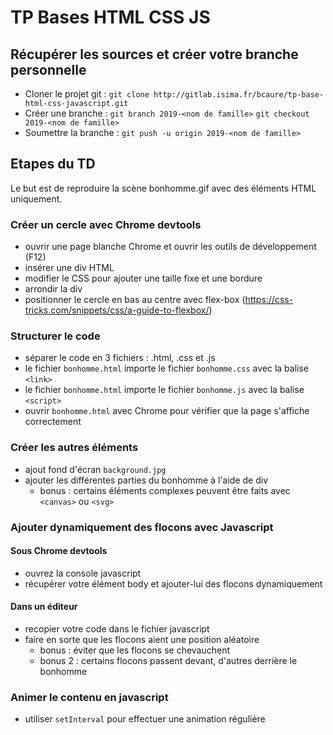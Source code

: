 # TP Bases HTML CSS JS

## Récupérer les sources et créer votre branche personnelle
- Cloner le projet git : 
`git clone http://gitlab.isima.fr/bcaure/tp-base-html-css-javascript.git`
- Créer une branche :
`git branch 2019-<nom de famille>`
`git checkout 2019-<nom de famille>`
- Soumettre la branche :
`git push -u origin 2019-<nom de famille>`

## Etapes du TD

Le but est de reproduire la scène bonhomme.gif avec des éléments HTML uniquement.

### Créer un cercle avec Chrome devtools
  - ouvrir une page blanche Chrome et ouvrir les outils de développement (F12)
  - insérer une div HTML
  - modifier le CSS pour ajouter une taille fixe et une bordure
  - arrondir la div
  - positionner le cercle en bas au centre avec flex-box (https://css-tricks.com/snippets/css/a-guide-to-flexbox/)

### Structurer le code
  - séparer le code en 3 fichiers : .html, .css et .js
  - le fichier `bonhomme.html` importe le fichier `bonhomme.css` avec la balise `<link>`
  - le fichier `bonhomme.html` importe le fichier `bonhomme.js` avec la balise `<script>`
  - ouvrir `bonhomme.html` avec Chrome pour vérifier que la page s'affiche correctement

### Créer les autres éléments
  - ajout fond d'écran `background.jpg`
  - ajouter les différentes parties du bonhomme à l'aide de div
    - bonus : certains éléments complexes peuvent être faits avec `<canvas>` ou `<svg>`

### Ajouter dynamiquement des flocons avec Javascript

#### Sous Chrome devtools
  - ouvrez la console javascript
  - récupérer votre élément body et ajouter-lui des flocons dynamiquement

#### Dans un éditeur
  - recopier votre code dans le fichier javascript
  - faire en sorte que les flocons aient une position aléatoire
    - bonus : éviter que les flocons se chevauchent
    - bonus 2 : certains flocons passent devant, d'autres derrière le bonhomme

### Animer le contenu en javascript
  - utiliser `setInterval` pour effectuer une animation régulière


